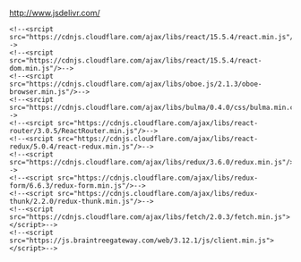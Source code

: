 http://www.jsdelivr.com/

    <!--<srcipt src="https://cdnjs.cloudflare.com/ajax/libs/react/15.5.4/react.min.js"/>-->
    <!--<srcipt src="https://cdnjs.cloudflare.com/ajax/libs/react/15.5.4/react-dom.min.js"/>-->
    <!--<srcipt src="https://cdnjs.cloudflare.com/ajax/libs/oboe.js/2.1.3/oboe-browser.min.js"/>-->
    <!--<srcipt src="https://cdnjs.cloudflare.com/ajax/libs/bulma/0.4.0/css/bulma.min.css"/>-->
    <!--<srcipt src="https://cdnjs.cloudflare.com/ajax/libs/react-router/3.0.5/ReactRouter.min.js"/>-->
    <!--<srcipt src="https://cdnjs.cloudflare.com/ajax/libs/react-redux/5.0.4/react-redux.min.js"/>-->
    <!--<script src="https://cdnjs.cloudflare.com/ajax/libs/redux/3.6.0/redux.min.js"/>-->
    <!--<script src="https://cdnjs.cloudflare.com/ajax/libs/redux-form/6.6.3/redux-form.min.js"/>-->
    <!--<script src="https://cdnjs.cloudflare.com/ajax/libs/redux-thunk/2.2.0/redux-thunk.min.js"/>-->
    <!--<script src="https://cdnjs.cloudflare.com/ajax/libs/fetch/2.0.3/fetch.min.js"></script>-->
    <!--<script src="https://js.braintreegateway.com/web/3.12.1/js/client.min.js"></script>-->
